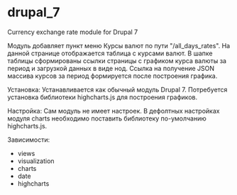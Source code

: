 # drupal_7
Currency exchange rate module for Drupal 7

Модуль добавляет пункт меню Курсы валют по пути "/all_days_rates". На данной странице отображается таблица с курсами валют. В шапке
таблицы сформированы ссылки страницы с графиком курса валюты за период и загрузкой данных в виде нод.
Ссылка на получение JSON массива курсов за период формируется после построения графика.

Установка:
Устанавливается как обычный модуль Drupal 7.
Потребуется установка библиотеки highcharts.js для построения графиков.

Настройка:
Сам модуль не имеет настроек.
В дефолтных настройках модуля charts необходимо поставить библиотеку по-умолчанию highcharts.js.

Зависимости:
 - views
 - visualization
 - charts
 - date
 - highcharts
 
